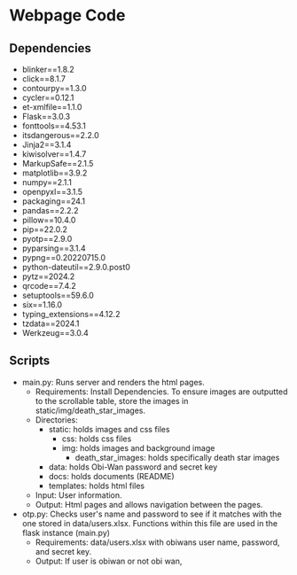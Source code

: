 # Webpage Code

## Dependencies
* blinker==1.8.2
* click==8.1.7
* contourpy==1.3.0
* cycler==0.12.1
* et-xmlfile==1.1.0
* Flask==3.0.3
* fonttools==4.53.1
* itsdangerous==2.2.0
* Jinja2==3.1.4
* kiwisolver==1.4.7
* MarkupSafe==2.1.5
* matplotlib==3.9.2
* numpy==2.1.1
* openpyxl==3.1.5
* packaging==24.1
* pandas==2.2.2
* pillow==10.4.0
* pip==22.0.2
* pyotp==2.9.0
* pyparsing==3.1.4
* pypng==0.20220715.0
* python-dateutil==2.9.0.post0
* pytz==2024.2
* qrcode==7.4.2
* setuptools==59.6.0
* six==1.16.0
* typing_extensions==4.12.2
* tzdata==2024.1
* Werkzeug==3.0.4

## Scripts
* main.py: Runs server and renders the html pages.
    * Requirements: Install Dependencies. To ensure images are outputted to the scrollable table, store the images in static/img/death_star_images.
    * Directories:
        * static: holds images and css files
            * css: holds css files
            * img: holds images and background image
                * death_star_images: holds specifically death star images
        * data: holds Obi-Wan password and secret key
        * docs: holds documents (README)
        * templates: holds html files
    * Input: User information.
    * Output: Html pages and allows navigation between the pages.
* otp.py: Checks user's name and password to see if it matches with the one stored in data/users.xlsx. Functions within this file are used in the flask instance (main.py)
    * Requirements: data/users.xlsx with obiwans user name, password, and secret key.
    * Output: If user is obiwan or not obi wan,